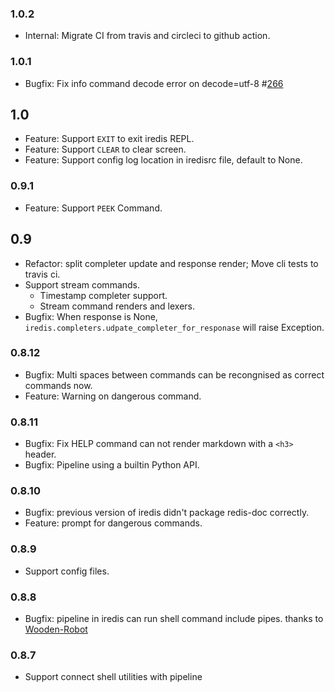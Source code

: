 ### 1.0.2

* Internal: Migrate CI from travis and circleci to github action.

### 1.0.1

* Bugfix: Fix info command decode error on decode=utf-8 #[266](https://github.com/laixintao/iredis/pull/266)

## 1.0

* Feature: Support `EXIT` to exit iredis REPL.
* Feature: Support `CLEAR` to clear screen.
* Feature: Support config log location in iredisrc file, default to None.

### 0.9.1

* Feature: Support `PEEK` Command.

## 0.9

* Refactor: split completer update and response render; Move cli tests to 
travis ci.
* Support stream commands.
	* Timestamp completer support.
	* Stream command renders and lexers.
* Bugfix: When response is None,
	`iredis.completers.udpate_completer_for_responase` will raise Exception.

### 0.8.12

* Bugfix: Multi spaces between commands can be recongnised as correct
commands now.
* Feature: Warning on dangerous command.

### 0.8.11

* Bugfix: Fix HELP command can not render markdown with a `<h3>` header.
* Bugfix: Pipeline using a builtin Python API.

### 0.8.10

* Bugfix: previous version of iredis didn't package redis-doc correctly.
* Feature: prompt for dangerous commands.

### 0.8.9

* Support config files.

### 0.8.8

* Bugfix: pipeline in iredis can run shell command include pipes. thanks
to [Wooden-Robot](https://github.com/Wooden-Robot)

### 0.8.7

* Support connect shell utilities with pipeline
